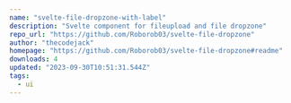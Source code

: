 ```yaml
---
name: "svelte-file-dropzone-with-label"
description: "Svelte component for fileupload and file dropzone"
repo_url: "https://github.com/Roborob03/svelte-file-dropzone"
author: "thecodejack"
homepage: "https://github.com/Roborob03/svelte-file-dropzone#readme"
downloads: 4
updated: "2023-09-30T10:51:31.544Z"
tags: 
  - ui
---
```

